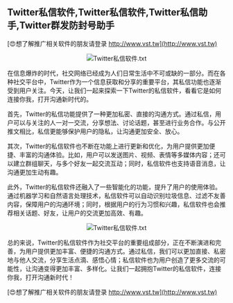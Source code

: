 ## **Twitter私信软件,Twitter私信软件,Twitter私信助手,Twitter群发防封号助手**

[😍想了解推广相关软件的朋友请登录 http://www.vst.tw](http://www.vst.tw)

 <center><img src="https://vst.tw/MP4/tuiguang/png/7.png" alt="Twitter私信软件.txt"></center>

在信息爆炸的时代，社交网络已经成为人们日常生活中不可或缺的一部分。而在各种社交平台中，Twitter作为一个信息获取和分享的重要平台，其私信功能也逐渐受到用户关注。今天，让我们一起来探索一下Twitter的私信软件，看看它是如何连接你我，打开沟通新时代的。

首先，Twitter的私信功能提供了一种更加私密、直接的沟通方式。通过私信，用户可以与关注的人一对一交流，分享想法、讨论话题，甚至进行业务合作。与公开推文相比，私信更能够保护用户的隐私，让沟通更加安全、放心。

其次，Twitter的私信软件也不断在功能上进行更新和优化，为用户提供更加便捷、丰富的沟通体验。比如，用户可以发送图片、视频、表情等多媒体内容；还可以建立群组聊天，与多个好友一起交流互动；同时，私信软件也支持语音消息，让沟通更加生动有趣。

此外，Twitter的私信软件还融入了一些智能化的功能，提升了用户的使用体验。通过机器学习和自然语言处理技术，私信软件可以自动识别垃圾信息、过滤不友善内容，保障用户的沟通环境；同时，根据用户的行为习惯和兴趣，私信软件也会推荐相关话题、好友，让用户的交流更加高效、有趣。

 <center><img src="https://vst.tw/MP4/tuiguang/png/3.png" alt="Twitter私信软件.txt"></center>

总的来说，Twitter的私信软件作为社交平台的重要组成部分，正在不断演进和完善，为用户提供更加丰富、便捷的沟通方式。通过私信，我们可以更加直接、私密地与他人交流，分享生活点滴、感悟心情；私信软件也为用户创造了更多交流的可能性，让沟通变得更加丰富、多样化。让我们一起拥抱Twitter的私信软件，连接你我，打开沟通新时代！

[😍想了解推广相关软件的朋友请登录 http://www.vst.tw](http://www.vst.tw)



